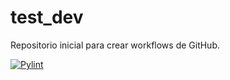 # test_dev

Repositorio inicial para crear workflows de GitHub. 

[![Pylint](https://github.com/fjrodl/test_dev/actions/workflows/pylint.yml/badge.svg)](https://github.com/fjrodl/test_dev/actions/workflows/pylint.yml)